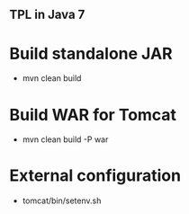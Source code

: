 ## TPL in Java 7

# Build standalone JAR
- mvn clean build

# Build WAR for Tomcat
- mvn clean build -P war

# External configuration
- tomcat/bin/setenv.sh
